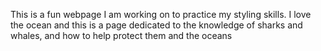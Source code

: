 This is a fun webpage I am working on to practice my styling skills. I love the ocean and this is a page dedicated to the knowledge of sharks and whales, and how to help protect them and the oceans